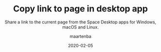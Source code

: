 ---
type: tip
date: 2020-02-05
title: Copy link to page in desktop app
topics: [personal]
author: maartenba
subtitle: Share a link to the current page from the Space Desktop apps for Windows, macOS and Linux.
thumbnail: ./thumbnail.png
cardThumbnail: ./card.png
shortVideo:
  poster: ./preview.png
  url: https://youtu.be/qcSetEEMdJA
leadin: |
    **Share a link to the current page from the Space Desktop apps!**
    
    The Space Desktop apps for Windows, macOS and Linux let us work with all aspects of Space,
    and receive desktop notifications.
    
    But there is no address bar! How can we share a link to the current page?
    
    Hovering over the Space icon on the left reveals actions to open the current page in the browser,
    and to copy a link to the current page so we can share it.
    
    [More about mobile and desktop apps for Space...](https://www.jetbrains.com/help/space/mobile-and-desktop-apps.html)
    
---